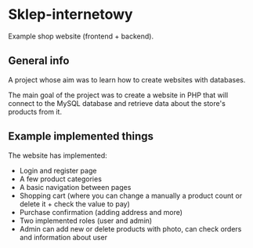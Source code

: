 # Sklep-internetowy
Example shop website (frontend + backend).

## General info
A project whose aim was to learn how to create websites with databases.


The main goal of the project was to create a website in PHP that will connect to the MySQL database and retrieve data about the store's products from it.

## Example implemented things
The website has implemented:
* Login and register page
* A few product categories
* A basic navigation between pages
* Shopping cart (where you can change a manually a product count or delete it + check the value to pay)
* Purchase confirmation (adding address and more)
* Two implemented roles (user and admin)
* Admin can add new or delete products with photo, can check orders and information about user
